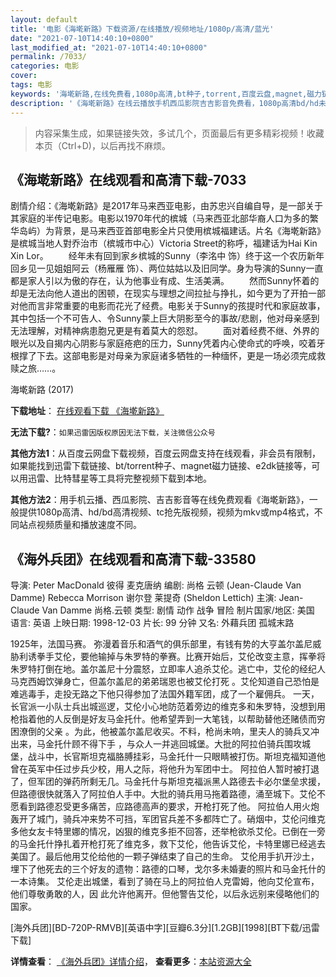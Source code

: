 ```yaml
---
layout: default
title: '电影《海墘新路》下载资源/在线播放/视频地址/1080p/高清/蓝光'
date: "2021-07-10T14:40:10+0800"
last_modified_at: "2021-07-10T14:40:10+0800"
permalink: /7033/
categories: 电影
cover:
tags: 电影
keywords: '海墘新路,在线免费看,1080p高清,bt种子,torrent,百度云盘,magnet,磁力链,迅雷下载资源'
description: '《海墘新路》在线云播放手机西瓜影院吉吉影音免费看，1080p高清bd/hd未删减完整版和tc抢先枪版，mkv/mp4格式，附带bt/torrent种子、magnet/磁力链、百度云盘、网盘资源迅雷下载链接'
---
```


>内容采集生成，如果链接失效，多试几个，页面最后有更多精彩视频！收藏本页（Ctrl+D)，以后再找不麻烦。


## 《海墘新路》在线观看和高清下载-7033

剧情介绍：《海墘新路》是2017年马来西亚电影，由苏忠兴自编自导，是一部关于其家庭的半传记电影。电影以1970年代的槟城（马来西亚北部华裔人口为多的繁华岛屿）为背景，是马来西亚首部电影全片只使用槟城福建话。片名《海墘新路》是槟城当地人對乔治市（槟城市中心）Victoria Street的称呼，福建话为Hai Kin Xin Lor。 　　经年未有回到家乡槟城的Sunny（李洺中 饰）终于这一个农历新年回乡见一见姐姐阿云（杨雁雁 饰）、两位姑姑以及旧同学。身为导演的Sunny一直都是家人引以为傲的存在，认为他事业有成、生活美满。 　　然而Sunny怀着的却是无法向他人道出的困顿，在现实与理想之间拉扯与挣扎，如今更为了开拍一部对他而言非常重要的电影而花光了经费。电影关于Sunny的孩提时代和家庭故事，其中包括一个不可告人、令Sunny蒙上巨大阴影至今的事故/悲剧，他对母亲感到无法理解，对精神病患胞兄更是有着莫大的怨怼。 　　面对着经费不继、外界的眼光以及自揭内心阴影与家庭疮疤的压力，Sunny凭着内心使命式的呼唤，咬着牙根撑了下去。这部电影是对母亲为家庭诸多牺牲的一种缅怀，更是一场必须完成救赎之旅……。


海墘新路 (2017)

**下载地址**： [在线观看下载 《海墘新路》](https://www.btbtdy.me/btdy/dy13844.html) 


**无法下载?**：`如果迅雷因版权原因无法下载，关注微信公众号 `

**其他方法1**：从百度云网盘下载视频，百度云网盘支持在线观看，非会员有限制，如果能找到迅雷下载链接、bt/torrent种子、magnet磁力链接、e2dk链接等，可以用迅雷、比特彗星等工具将完整视频下载到本地。

**其他方法2**：用手机云播、西瓜影院、吉吉影音等在线免费观看《海墘新路》，一般提供1080p高清、hd/bd高清视频、tc抢先版视频，视频为mkv或mp4格式，不同站点视频质量和播放速度不同。


## 《海外兵团》在线观看和高清下载-33580

导演: Peter MacDonald 彼得 麦克唐纳 编剧: 尚格 云顿 (Jean-Claude Van Damme) Rebecca Morrison 谢尔登 莱提奇 (Sheldon Lettich) 主演: Jean-Claude Van Damme 尚格.云顿 类型: 剧情 动作 战争 冒险 制片国家/地区: 美国 语言: 英语 上映日期: 1998-12-03 片长: 99 分钟 又名: 外藉兵团 孤城末路

1925年，法国马赛。 弥漫着音乐和酒气的俱乐部里，有钱有势的大亨盖尔盖尼威胁利诱拳手艾伦，要他输掉与朱罗特的拳赛。比赛开始后，艾伦改变主意，挥拳将朱罗特打倒在地。盖尔盖尼十分震怒，立即率人追杀艾伦。逃亡中，艾伦的经纪人马克西姆饮弹身亡，但盖尔盖尼的弟弟瑞恩也被艾伦打死 。艾伦知道自己恐怕是难逃毒手，走投无路之下他只得参加了法国外籍军团，成了一个雇佣兵。 一天，长官派一小队士兵出城巡逻，艾伦小心地防范着旁边的维克多和朱罗特，没想到用枪指着他的人反倒是好友马金托什。他希望弄到一大笔钱，以帮助替他还赌债而穷困潦倒的父亲 。为此，他被盖尔盖尼收买。不料，枪尚未响，里夫人的骑兵又冲出来，马金托什顾不得下手 ，与众人一并逃回城堡。大批的阿拉伯骑兵围攻城堡，战斗中，长官斯坦克福胳膊挂彩，马金托什一只眼睛被打伤。斯坦克福知道他曾在英军中任过步兵少校，用人之际，将他升为军团中士。 阿拉伯人暂时被打退了，但军团的弹药所剩无几。马金托什与斯坦克福派黑人路德去卡必尔堡垒求援，但路德很快就落入了阿拉伯人手中。大批的骑兵用马拖着路德，涌至城下。艾伦不愿看到路德忍受更多痛苦，应路德高声的要求，开枪打死了他。 阿拉伯人用火炮轰开了城门，骑兵冲来势不可挡，军团官兵差不多都阵亡了。硝烟中，艾伦问维克多他女友卡特里娜的情况，凶狠的维克多拒不回答，还举枪欲杀艾伦。已倒在一旁的马金托什挣扎着开枪打死了维克多，救下艾伦，他告诉艾伦，卡特里娜已经逃去美国了。最后他用艾伦给他的一颗子弹结束了自己的生命。 艾伦用手扒开沙土，埋下了他死去的三个好友的遗物：路德的口琴，戈尔多未婚妻的照片和马金托什的一本诗集。 艾伦走出城堡，看到了骑在马上的阿拉伯人克雷姆，他向艾伦宣布，他们尊敬勇敢的人，因 此允许他离开。但他警告艾伦，以后永远别来侵略他们的国家。


[海外兵团][BD-720P-RMVB][英语中字][豆瓣6.3分][1.2GB][1998][BT下载/迅雷下载]

**详情查看**： [《海外兵团》详情介绍](/movie/33580/)， **查看更多**：[本站资源大全](/movie/t/all/)

